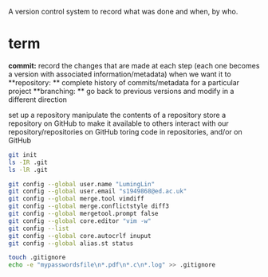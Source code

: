 A version control system to record what was done and when, by who.

# term
**commit:** record the changes that are made at each step (each one becomes a version with associated information/metadata) when we want it to
**repository: ** complete history of commits/metadata for a particular project
**branching: ** go back to previous versions and modify in a different direction



set up a repository
manipulate the contents of a repository
store a repository on GitHub to make it available to others
interact with our repository/repositories on GitHub
toring code in repositories, and/or on GitHub


```bash
git init
ls -IR .git
ls -lR .git
```
```bash
git config --global user.name "LumingLin"
git config --global user.email "s1949868@ed.ac.uk"
git config --global merge.tool vimdiff
git config --global merge.conflictstyle diff3
git config --global mergetool.prompt false
git config --global core.editor "vim -w"
git config --list
git config --global core.autocrlf inuput
git config --global alias.st status

```

```bash
touch .gitignore
echo -e "mypasswordsfile\n*.pdf\n*.c\n*.log" >> .gitignore
```
<!--stackedit_data:
eyJoaXN0b3J5IjpbMTc2NDIwMzc1LC03MzY0MjEyMzgsLTEwNz
I4MTA5NjIsMjEyMTUzNTAyMiwxMjE0MzQyMzcxLC0xMzM5ODM3
MjU2LC01NTEyMDAwMSwtMjAxMTk1NDQwMCwxODExODkxNTksMT
Y1MDM5NDA4NywtNzg4OTQ0MTUyLDE0OTQ5Mzc2NTIsMjk1Mjc2
MTUwLDE2NDUzNTgwNDcsLTc3MTI3NjY2NCwyNDE2MDQyNDAsLT
E5NTI3NjE1NTgsODU0MTkzNzE5LDE2MDI5NzI3OTddfQ==
-->